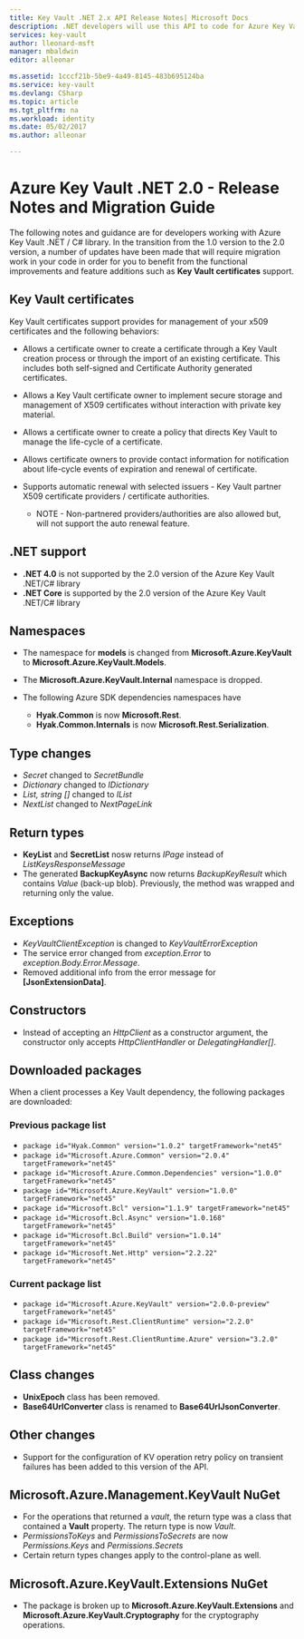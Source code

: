 ```yaml
---
title: Key Vault .NET 2.x API Release Notes| Microsoft Docs
description: .NET developers will use this API to code for Azure Key Vault
services: key-vault
author: lleonard-msft
manager: mbaldwin
editor: alleonar

ms.assetid: 1cccf21b-5be9-4a49-8145-483b695124ba
ms.service: key-vault
ms.devlang: CSharp
ms.topic: article
ms.tgt_pltfrm: na
ms.workload: identity
ms.date: 05/02/2017
ms.author: alleonar

---
```

# Azure Key Vault .NET 2.0 - Release Notes and Migration Guide
The following notes and guidance are for developers working with Azure Key Vault .NET / C# library. In the transition from the 1.0 version to the 2.0 version, a number of updates have been made that will require migration work in your code in order for you to benefit from the functional improvements and feature additions such as **Key Vault certificates** support.

## Key Vault certificates

Key Vault certificates support provides for management of your x509 certificates and the following behaviors:  

* Allows a certificate owner to create a certificate through a Key Vault creation process or through the import of an existing certificate. This includes both self-signed and Certificate Authority generated certificates.
* Allows a Key Vault certificate owner to implement secure storage and management of X509 certificates without interaction with private key material.  
* Allows a certificate owner to create a policy that directs Key Vault to manage the life-cycle of a certificate.  
* Allows certificate owners to provide contact information for notification about life-cycle events of expiration and renewal of certificate.  
* Supports automatic renewal with selected issuers - Key Vault partner X509 certificate providers / certificate authorities.
  
  * NOTE - Non-partnered providers/authorities are also allowed but, will not support the auto renewal feature.

## .NET support

* **.NET 4.0** is not supported by the 2.0 version of the Azure Key Vault .NET/C# library
* **.NET Core** is supported by the 2.0 version of the Azure Key Vault .NET/C# library

## Namespaces

* The namespace for **models** is changed from **Microsoft.Azure.KeyVault** to **Microsoft.Azure.KeyVault.Models**.
* The **Microsoft.Azure.KeyVault.Internal** namespace is dropped.
* The following Azure SDK dependencies namespaces have 

    - **Hyak.Common** is now **Microsoft.Rest**.
    - **Hyak.Common.Internals** is now **Microsoft.Rest.Serialization**.

## Type changes

* *Secret* changed to *SecretBundle*
* *Dictionary* changed to *IDictionary*
* *List<T>, string []* changed to *IList<T>*
* *NextList* changed to  *NextPageLink*

## Return types

* **KeyList** and **SecretList** nosw returns *IPage<T>* instead of *ListKeysResponseMessage*
* The generated **BackupKeyAsync** now returns *BackupKeyResult* which contains *Value* (back-up blob). Previously, the method was wrapped and returning only the value.

## Exceptions

* *KeyVaultClientException* is changed to *KeyVaultErrorException*
* The service error changed from *exception.Error* to *exception.Body.Error.Message*.
* Removed additional info from the error message for **[JsonExtensionData]**.

## Constructors

* Instead of accepting an *HttpClient* as a constructor argument, the constructor only accepts *HttpClientHandler* or *DelegatingHandler[]*.

## Downloaded packages

When a client processes a Key Vault dependency, the following packages are downloaded:

### Previous package list

* `package id="Hyak.Common" version="1.0.2" targetFramework="net45"`
* `package id="Microsoft.Azure.Common" version="2.0.4" targetFramework="net45"`
* `package id="Microsoft.Azure.Common.Dependencies" version="1.0.0" targetFramework="net45"`
* `package id="Microsoft.Azure.KeyVault" version="1.0.0" targetFramework="net45"`
* `package id="Microsoft.Bcl" version="1.1.9" targetFramework="net45"`
* `package id="Microsoft.Bcl.Async" version="1.0.168" targetFramework="net45"`
* `package id="Microsoft.Bcl.Build" version="1.0.14" targetFramework="net45"`
* `package id="Microsoft.Net.Http" version="2.2.22" targetFramework="net45"`

### Current package list

* `package id="Microsoft.Azure.KeyVault" version="2.0.0-preview" targetFramework="net45"`
* `package id="Microsoft.Rest.ClientRuntime" version="2.2.0" targetFramework="net45"`
* `package id="Microsoft.Rest.ClientRuntime.Azure" version="3.2.0" targetFramework="net45"`

## Class changes

* **UnixEpoch** class has been removed.
* **Base64UrlConverter** class is renamed to **Base64UrlJsonConverter**.

## Other changes

* Support for the configuration of KV operation retry policy on transient failures has been added to this version of the API.

## Microsoft.Azure.Management.KeyVault NuGet

* For the operations that returned a *vault*, the return type was a class that contained a **Vault** property. The return type is now *Vault*.
* *PermissionsToKeys* and *PermissionsToSecrets* are now *Permissions.Keys* and *Permissions.Secrets*
* Certain return types changes apply to the control-plane as well.

## Microsoft.Azure.KeyVault.Extensions NuGet

* The package is broken up to **Microsoft.Azure.KeyVault.Extensions** and **Microsoft.Azure.KeyVault.Cryptography** for the cryptography operations.

